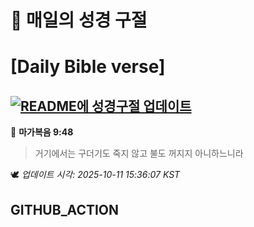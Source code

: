 # 🙏 매일의 성경 구절
# [Daily Bible verse]
## [![README에 성경구절 업데이트](https://github.com/DONGSUKA/first_test/actions/workflows/update-readme-bible.yml/badge.svg)](https://github.com/DONGSUKA/first_test/actions/workflows/update-readme-bible.yml)
<!-- START_BIBLE_VERSE -->
📖 **마가복음 9:48**
> 거기에서는 구더기도 죽지 않고 불도 꺼지지 아니하느니라

🕊️ _업데이트 시각: 2025-10-11 15:36:07 KST_
  <!-- END_BIBLE_VERSE -->
## GITHUB_ACTION
